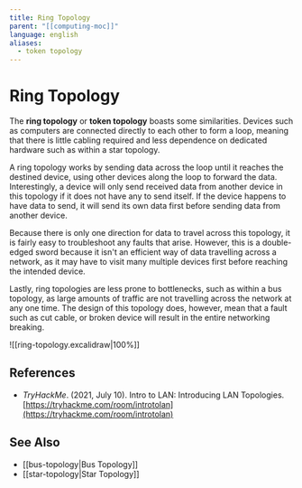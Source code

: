 ```yaml
---
title: Ring Topology
parent: "[[computing-moc]]"
language: english
aliases:
  - token topology
---
```


# Ring Topology

The **ring topology** or **token topology** boasts some similarities. Devices such as computers are connected directly to each other to form a loop, meaning that there is little cabling required and less dependence on dedicated hardware such as within a star topology.

A ring topology works by sending data across the loop until it reaches the destined device, using other devices along the loop to forward the data. Interestingly, a device will only send received data from another device in this topology if it does not have any to send itself. If the device happens to have data to send, it will send its own data first before sending data from another device.

Because there is only one direction for data to travel across this topology, it is fairly easy to troubleshoot any faults that arise. However, this is a double-edged sword because it isn't an efficient way of data travelling across a network, as it may have to visit many multiple devices first before reaching the intended device.

Lastly, ring topologies are less prone to bottlenecks, such as within a bus topology, as large amounts of traffic are not travelling across the network at any one time. The design of this topology does, however, mean that a fault such as cut cable, or broken device will result in the entire networking breaking.

![[ring-topology.excalidraw|100%]]

## References

- _TryHackMe_. (2021, July 10). <span class="reference-title">Intro to LAN: Introducing LAN Topologies</span>. [https://tryhackme.com/room/introtolan](https://tryhackme.com/room/introtolan)

## See Also

- [[bus-topology|Bus Topology]]
- [[star-topology|Star Topology]]
